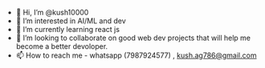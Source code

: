 - 👋 Hi, I’m @kush10000
- 👀 I’m interested in AI/ML and dev
- 🌱 I’m currently learning react js
- 💞️ I’m looking to collaborate on good web dev projects that will help me become a better devoloper.
- 📫 How to reach me - whatsapp (7987924577) , kush.ag786@gmail.com

<!---
kush10000/kush10000 is a ✨ special ✨ repository because its `README.md` (this file) appears on your GitHub profile.
You can click the Preview link to take a look at your changes.
--->
